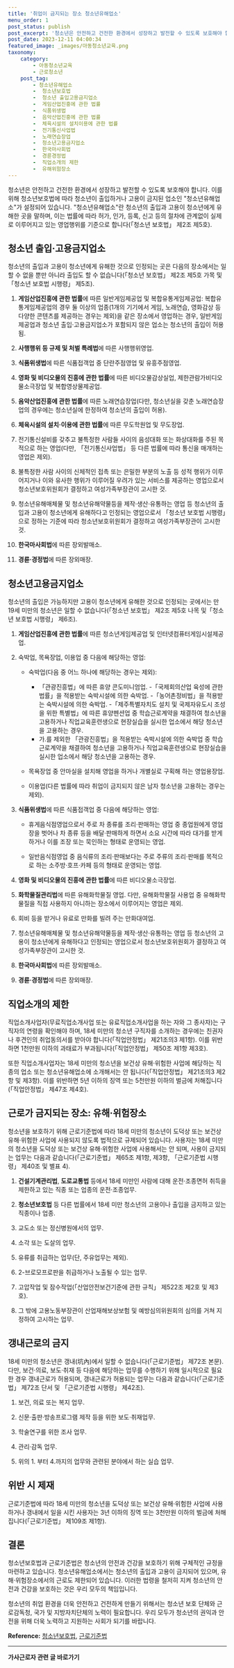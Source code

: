 ```yaml
---
title: '취업이 금지되는 장소 청소년유해업소'
menu_order: 1
post_status: publish
post_excerpt: '청소년은 안전하고 건전한 환경에서 성장하고 발전할 수 있도록 보호해야 합니다. 이를 위해 청소년보호법에 따라 청소년이 출입하거나 고용이 금지된 업소인  청소년유해업소 가 설정되어 있습니다.  청소년유해업소 란 청소년의 출입과 고용이 청소년에게 유해한 곳을 말하며, 이는 법률에 따라 허가, 인가, 등록, 신고 등의 절차에 관계없이 실제로 이루어지고 있는 영업행위를 기준으로 합니다  청소년 보호법  제2조 제5호 .'
post_date: 2023-12-11 04:00:34
featured_image: _images/아동청소년교육.png
taxonomy:
    category:
        - 아동청소년교육
        - 근로청소년
    post_tag:
        - 청소년유해업소
        -  청소년보호법
        -  청소년 출입고용금지업소
        -  게임산업진흥에 관한 법률
        -  식품위생법
        -  음악산업진흥에 관한 법률
        -  체육시설의 설치이용에 관한 법률
        -  전기통신사업법
        -  노래연습장업
        -  청소년고용금지업소
        -  한국마사회법
        -  경륜경정법
        -  직업소개의 제한
        -  유해위험장소
---
```




청소년은 안전하고 건전한 환경에서 성장하고 발전할 수 있도록 보호해야 합니다. 이를 위해 청소년보호법에 따라 청소년이 출입하거나 고용이 금지된 업소인 "청소년유해업소"가 설정되어 있습니다. "청소년유해업소"란 청소년의 출입과 고용이 청소년에게 유해한 곳을 말하며, 이는 법률에 따라 허가, 인가, 등록, 신고 등의 절차에 관계없이 실제로 이루어지고 있는 영업행위를 기준으로 합니다(「청소년 보호법」 제2조 제5호).

## 청소년 출입·고용금지업소

청소년의 출입과 고용이 청소년에게 유해한 것으로 인정되는 곳은 다음의 장소에서는 일할 수 없을 뿐만 아니라 출입도 할 수 없습니다(「청소년 보호법」 제2조 제5호 가목 및「청소년 보호법 시행령」 제5조).

1. **게임산업진흥에 관한 법률**에 따른 일반게임제공업 및 복합유통게임제공업: 복합유통게임제공업의 경우 둘 이상의 업종(1개의 기기에서 게임, 노래연습, 영화감상 등 다양한 콘텐츠를 제공하는 경우는 제외)을 같은 장소에서 영업하는 경우, 일반게임제공업과 청소년 출입·고용금지업소가 포함되지 않은 업소는 청소년의 출입이 허용됨.

2. **사행행위 등 규제 및 처벌 특례법**에 따른 사행행위영업.

3. **식품위생법**에 따른 식품접객업 중 단란주점영업 및 유흥주점영업.

4. **영화 및 비디오물의 진흥에 관한 법률**에 따른 비디오물감상실업, 제한관람가비디오물소극장업 및 복합영상물제공업.

5. **음악산업진흥에 관한 법률**에 따른 노래연습장업(다만, 청소년실을 갖춘 노래연습장업의 경우에는 청소년실에 한정하여 청소년의 출입이 허용).

6. **체육시설의 설치·이용에 관한 법률**에 따른 무도학원업 및 무도장업.

7. 전기통신설비를 갖추고 불특정한 사람들 사이의 음성대화 또는 화상대화를 주된 목적으로 하는 영업(다만, 「전기통신사업법」 등 다른 법률에 따라 통신을 매개하는 영업은 제외).

8. 불특정한 사람 사이의 신체적인 접촉 또는 은밀한 부분의 노출 등 성적 행위가 이루어지거나 이와 유사한 행위가 이루어질 우려가 있는 서비스를 제공하는 영업으로서 청소년보호위원회가 결정하고 여성가족부장관이 고시한 것.

9. 청소년유해매체물 및 청소년유해약물등을 제작·생산·유통하는 영업 등 청소년의 출입과 고용이 청소년에게 유해하다고 인정되는 영업으로서 「청소년 보호법 시행령」으로 정하는 기준에 따라 청소년보호위원회가 결정하고 여성가족부장관이 고시한 것.

10. **한국마사회법**에 따른 장외발매소.

11. **경륜·경정법**에 따른 장외매장.

## 청소년고용금지업소

청소년의 출입은 가능하지만 고용이 청소년에게 유해한 것으로 인정되는 곳에서는 만 19세 미만의 청소년은 일할 수 없습니다(「청소년 보호법」 제2조 제5호 나목 및「청소년 보호법 시행령」 제6조).

1. **게임산업진흥에 관한 법률**에 따른 청소년게임제공업 및 인터넷컴퓨터게임시설제공업.

2. 숙박업, 목욕장업, 이용업 중 다음에 해당하는 영업:

   - 숙박업(다음 중 어느 하나에 해당하는 경우는 제외):
       - 「관광진흥법」에 따른 휴양 콘도미니엄업.
       -「국제회의산업 육성에 관한 법률」을 적용받는 숙박시설에 의한 숙박업.
       -「농어촌정비법」을 적용받는 숙박시설에 의한 숙박업.
       -「제주특별자치도 설치 및 국제자유도시 조성을 위한 특별법」에 따른 휴양펜션업 중 학습근로계약을 채결하여 청소년을 고용하거나 직업교육훈련생으로 현장실습을 실시한 업소에서 해당 청소년을 고용하는 경우.
       - 가.를 제외한 「관광진흥법」을 적용받는 숙박시설에 의한 숙박업 중 학습근로계약을 채결하여 청소년을 고용하거나 직업교육훈련생으로 현장실습을 실시한 업소에서 해당 청소년을 고용하는 경우.
       
   - 목욕장업 중 안마실을 설치해 영업을 하거나 개별실로 구획해 하는 영업용장업.

   - 이용업(다른 법률에 따라 취업이 금지되지 않은 남자 청소년을 고용하는 경우는 제외).

3. **식품위생법**에 따른 식품접객업 중 다음에 해당하는 영업:

   - 휴게음식점영업으로서 주로 차 종류를 조리·판매하는 영업 중 종업원에게 영업장을 벗어나 차 종류 등을 배달·판매하게 하면서 소요 시간에 따라 대가를 받게 하거나 이를 조장 또는 묵인하는 형태로 운영되는 영업.

   - 일반음식점영업 중 음식류의 조리·판매보다는 주로 주류의 조리·판매를 목적으로 하는 소주방·호프·카페 등의 형태로 운영되는 영업.

4. **영화 및 비디오물의 진흥에 관한 법률**에 따른 비디오물소극장업.

5. **화학물질관리법**에 따른 유해화학물질 영업. 다만, 유해화학물질 사용업 중 유해화학물질을 직접 사용하지 아니하는 장소에서 이루어지는 영업은 제외.

6. 회비 등을 받거나 유료로 만화를 빌려 주는 만화대여업.

7. 청소년유해매체물 및 청소년유해약물등을 제작·생산·유통하는 영업 등 청소년의 고용이 청소년에게 유해하다고 인정되는 영업으로서 청소년보호위원회가 결정하고 여성가족부장관이 고시한 것.

8. **한국마사회법**에 따른 장외발매소.

9. **경륜·경정법**에 따른 장외매장.

## 직업소개의 제한

직업소개사업자(무료직업소개사업 또는 유료직업소개사업을 하는 자와 그 종사자)는 구직자의 연령을 확인해야 하며, 18세 미만의 청소년 구직자를 소개하는 경우에는 친권자나 후견인의 취업동의서를 받아야 합니다(「직업안정법」 제21조의3 제1항). 이를 위반하면 1천만원 이하의 과태료가 부과됩니다(「직업안정법」 제50조 제1항 제3호).

또한 직업소개사업자는 18세 미만의 청소년을 보건상 유해·위험한 사업에 해당하는 직종의 업소 또는 청소년유해업소에 소개해서는 안 됩니다(「직업안정법」 제21조의3 제2항 및 제3항). 이를 위반하면 5년 이하의 징역 또는 5천만원 이하의 벌금에 처해집니다(「직업안정법」 제47조 제4호).

## 근로가 금지되는 장소: 유해·위험장소

청소년을 보호하기 위해 근로기준법에 따라 18세 미만의 청소년이 도덕상 또는 보건상 유해·위험한 사업에 사용되지 않도록 법적으로 규제되어 있습니다. 사용자는 18세 미만의 청소년을 도덕상 또는 보건상 유해·위험한 사업에 사용해서는 안 되며, 사용이 금지되는 업무는 다음과 같습니다(「근로기준법」 제65조 제1항, 제3항, 「근로기준법 시행령」 제40조 및 별표 4).

1. **건설기계관리법**, **도로교통법** 등에서 18세 미만인 사람에 대해 운전·조종면허 취득을 제한하고 있는 직종 또는 업종의 운전·조종업무.

2. **청소년보호법** 등 다른 법률에서 18세 미만 청소년의 고용이나 출입을 금지하고 있는 직종이나 업종.

3. 교도소 또는 정신병원에서의 업무.

4. 소각 또는 도살의 업무.

5. 유류를 취급하는 업무(단, 주유업무는 제외).

6. 2-브로모프로판을 취급하거나 노출될 수 있는 업무.

7. 고압작업 및 잠수작업(「산업안전보건기준에 관한 규칙」 제522조 제2호 및 제3호).

8. 그 밖에 고용노동부장관이 산업재해보상보험 및 예방심의위원회의 심의를 거쳐 지정하여 고시하는 업무.

## 갱내근로의 금지

18세 미만의 청소년은 갱내(坑內)에서 일할 수 없습니다(「근로기준법」 제72조 본문). 다만, 보건·의료, 보도·취재 등 다음에 해당하는 업무를 수행하기 위해 일시적으로 필요한 경우 갱내근로가 허용되며, 갱내근로가 허용되는 업무는 다음과 같습니다(「근로기준법」 제72조 단서 및 「근로기준법 시행령」 제42조).

1. 보건, 의료 또는 복지 업무.

2. 신문·출판·방송프로그램 제작 등을 위한 보도·취재업무.

3. 학술연구를 위한 조사 업무.

4. 관리·감독 업무.

5. 위의 1. 부터 4.까지의 업무와 관련된 분야에서 하는 실습 업무.

## 위반 시 제재

근로기준법에 따라 18세 미만의 청소년을 도덕상 또는 보건상 유해·위험한 사업에 사용하거나 갱내에서 일을 시킨 사용자는 3년 이하의 징역 또는 3천만원 이하의 벌금에 처해집니다(「근로기준법」 제109조 제1항).

## 결론

청소년보호법과 근로기준법은 청소년의 안전과 건강을 보호하기 위해 구체적인 규정을 마련하고 있습니다. 청소년유해업소에서는 청소년의 출입과 고용이 금지되어 있으며, 유해·위험장소에서의 근로도 제한되어 있습니다. 이러한 법령을 철저히 지켜 청소년의 안전과 건강을 보호하는 것은 우리 모두의 책임입니다.

청소년의 취업 환경을 더욱 안전하고 건전하게 만들기 위해서는 청소년 보호 단체와 근로감독청, 국가 및 지방자치단체의 노력이 필요합니다. 우리 모두가 청소년의 권익과 안전을 위해 더욱 노력하고 지원하는 사회가 되기를 바랍니다.

**Reference:** [청소년보호법](http://law.go.kr/LSW/lsBylInfoPLinkR.do?bylSeq=00009322&lsCd=JO004&joNo=1&joBrNo=00&joClsNo=00&joClsSeq=), [근로기준법](http://law.go.kr/LSW/lsBylInfoPLinkR.do?bylSeq=00009720&lsCd=JO002&joNo=1&joBrNo=00&joClsNo=00&joClsSeq=)


<!-- wp:separator -->
<hr class="wp-block-separator has-alpha-channel-opacity"/>
<!-- /wp:separator -->

<!-- wp:group {"backgroundColor":"base","layout":{"type":"constrained"}} -->
<div class="wp-block-group has-base-background-color has-background"><!-- wp:paragraph {"align":"center","fontSize":"medium"} -->
<p class="has-text-align-center has-large-font-size"><strong>가사근로자 관련 글 바로가기</strong></p>
<!-- /wp:paragraph -->


<!-- wp:latest-posts
{"categories":[{"id":9531,"count":19,"description":"","link":"https://uknowlaw.com/category/%ea%b0%80%ec%82%ac%ea%b7%bc%eb%a1%9c%ec%9e%90/","name":"가사근로자","slug":"가사근로자","taxonomy":"category","parent":0,"meta":[],"_links":{"self":[{"href":"https://uknowlaw.com/wp-json/wp/v2/categories/9531"}],"collection":[{"href":"https://uknowlaw.com/wp-json/wp/v2/categories"}],"about":[{"href":"https://uknowlaw.com/wp-json/wp/v2/taxonomies/category"}],"wp:post_type":[{"href":"https://uknowlaw.com/wp-json/wp/v2/posts?categories=9531"}],"curies":[{"name":"wp","href":"https://api.w.org/{rel}","templated":true}]}}],"postsToShow":100,"excerptLength":28,"postLayout":"grid","columns":2,"featuredImageAlign":"left","featuredImageSizeSlug":"large","fontSize":"small"} /--></div>
<!-- /wp:group -->